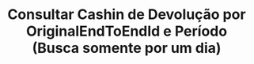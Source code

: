 ---
title: >-
  Consultar Cashin de Devolução por OriginalEndToEndId e Período (Busca somente
  por um dia)
api:
  file: readme-hml-corebank.json
  operationId: get_v1-cashin-pix-return-endtoend-periodo
hidden: false
---